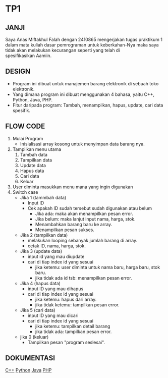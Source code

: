# TP1

## JANJI
Saya Anas Miftakhul Falah dengan 2410865 mengerjakan tugas praktikum 1
dalam mata kuliah dasar pemrograman untuk keberkahan-Nya maka saya
tidak akan melakukan kecurangan seperti yang telah di spesifikasikan Aamiin.

## DESIGN
- Program ini dibuat untuk manajemen barang elektronik di sebuah toko elektronik.
- Yang dimana program ini dibuat menggunakan 4 bahasa, yaitu C++, Python, Java, PHP.
- Fitur daripada program: Tambah, menampilkan, hapus, update, cari data spesifik.

## FLOW CODE
1. Mulai Program
   - Inisialisasi array kosong untuk menyimpan data barang nya.
2. Tampilkan menu utama
   1. Tambah data
   2. Tampilkan data
   3. Update data
   4. Hapus data
   5. Cari data
   0. Keluar
3. User diminta masukkan menu mana yang ingin digunakan
4. Switch case
   - Jika 1 (tammbah data)
     - Input ID
     - Cek apakah ID sudah tersebut sudah digunakan atau belum
       - Jika ada: maka akan menampilkan pesan error.
       - Jika belum: maka lanjut input nama, harga, stok.
       - Menambahkan barang baru ke array.
       - Menampilkan pesan sukses.
    - Jika 2 (tampilkan data)
      - melakukan looping sebanyak jumlah barang di array.
      - cetak ID, nama, harga, stok.
    - Jika 3 (update data)
      - input id yang mau diupdate
      - cari di tiap index id yang sesuai
        - jika ketemu: user diminta untuk nama baru, harga baru, stok baru.
        - jika tidak ada id tsb: menampilkan pesan error.
    - Jika 4 (hapus data)
      - input ID yang mau dihapus
      - cari di tiap index id yang sesuai
        - jika ketemu: hapus dari array.
        - jika tidak ketemu: tampilkan pesan error.
    - Jika 5 (cari data)
      - input ID yang mau dicari
      - cari di tiap index id yang sesuai
        - jika ketemu: tampilkan detail barang
        - jika tidak ada: tampilkan pesan error.
    - jika 0 (keluar)
      - Tampilkan pesan "program seslesai".

## DOKUMENTASI
  [C++](https://youtu.be/H26400hEQdc)
  [Python](https://youtu.be/e06oddERDa8)
  [Java](https://youtu.be/EFFiAUxY6Ik)
  [PHP](https://youtu.be/3EuijNQE_SA)
      
